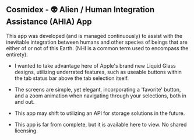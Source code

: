 ## Cosmidex - 👽 Alien / Human Integration Assistance (AHIA) App

This app was developed (and is managed continuously) to assist with the inevitable integration between humans and other species of beings that are either of or not of this Earth. (NHI is a common term used to encompass the entirety).

- I wanted to take advantage here of Apple's brand new Liquid Glass designs, utilizing underrated features, such as useable buttons within the tab status bar above the tab selection itself.

- The screens are simple, yet elegant, incorporating a 'favorite' button, and a zoom animation when navigating through your selections, both in and out.

- This app may shift to utilizing an API for storage solutions in the future.

- This app is far from complete, but it is available here to view. No shared licensing.
 
